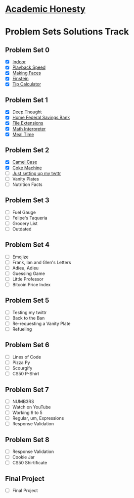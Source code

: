 # [Academic Honesty](https://cs50.harvard.edu/python/2022/honesty/)

# Problem Sets Solutions Track

## Problem Set 0

- [x] [Indoor](./ProblemSet0/indoor/indoor.py)
- [x] [Playback Speed](./ProblemSet0/playback/playback.py)
- [x] [Making Faces](./ProblemSet0/faces/faces.py)
- [x] [Einstein](./ProblemSet0/einstein/einstein.py)
- [x] [Tip Calculator](./ProblemSet0/tip/tip.py)

## Problem Set 1

- [x] [Deep Thought](./ProblemSet1/deep/deep.py)
- [x] [Home Federal Savings Bank](./ProblemSet1/bank/bank.py)
- [x] [File Extensions](./ProblemSet1/extensions/extensions.py)
- [x] [Math Interpreter](./ProblemSet1/interpreter/interpreter.py)
- [x] [Meal Time](./ProblemSet1/meal/meal.py)

## Problem Set 2

- [x] [Camel Case](./ProblemSet2/camel/camel.py)
- [x] [Coke Machine](./ProblemSet2/coke/coke.py)
- [ ] [Just setting up my twttr](./ProblemSet2/twttr/twttr.py)
- [ ] Vanity Plates
- [ ] Nutrition Facts

## Problem Set 3

- [ ] Fuel Gauge
- [ ] Felipe's Taqueria
- [ ] Grocery List
- [ ] Outdated

## Problem Set 4

- [ ] Emojize
- [ ] Frank, Ian and Glen's Letters
- [ ] Adieu, Adieu
- [ ] Guessing Game
- [ ] Little Professor
- [ ] Bitcoin Price Index

## Problem Set 5

- [ ] Testing my twittr
- [ ] Back to the Ban
- [ ] Re-requesting a Vanity Plate
- [ ] Refueling

## Problem Set 6

- [ ] Lines of Code
- [ ] Pizza Py
- [ ] Scourgify
- [ ] CS50 P-Shirt

## Problem Set 7

- [ ] NUMB3RS
- [ ] Watch on YouTube
- [ ] Working 9 to 5
- [ ] Regular, um, Expressions
- [ ] Response Validation

## Problem Set 8

- [ ] Response Validation
- [ ] Cookie Jar
- [ ] CS50 Shirtificate

## Final Project

- [ ] Final Project